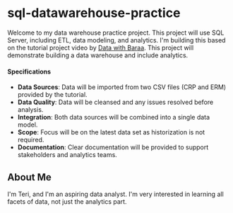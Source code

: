 # sql-datawarehouse-practice

Welcome to my data warehouse practice project. This project will use SQL Server, including ETL, data modeling, and analytics. I'm building this based on the tutorial project video by [Data with Baraa](www.youtube.com/watch?v=9GVqKuTVANE).
This project will demonstrate building a data warehouse and include analytics.

#### Specifications
- **Data Sources**: Data will be imported from two CSV files (CRP and ERM) provided by the tutorial.
- **Data Quality**: Data will be cleansed and any issues resolved before analysis.
- **Integration**: Both data sources will be combined into a single data model.
- **Scope**: Focus will be on the latest data set as historization is not required.
- **Documentation**: Clear documentation will be provided to support stakeholders and analytics teams.

## About Me

I'm Teri, and I'm an aspiring data analyst. I'm very interested in learning all facets of data, not just the analytics part. 

